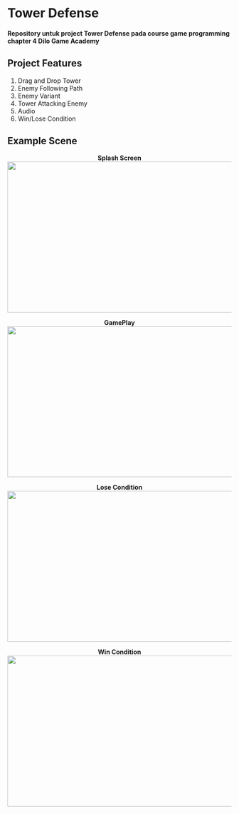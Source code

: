 # Tower Defense

#### Repository untuk project Tower Defense pada course game programming chapter 4 Dilo Game Academy

## Project Features
1. Drag and Drop Tower
2. Enemy Following Path
3. Enemy Variant
4. Tower Attacking Enemy
5. Audio
6. Win/Lose Condition

## Example Scene

<p align="center">
  <b>Splash Screen</b><br>
  <img src="https://user-images.githubusercontent.com/89434953/133744474-b70564b8-3ac2-438c-a490-3c8fa661218b.png" width="600" height="338" />
</p>

<p align="center">
  <b>GamePlay</b><br>
  <img src="https://user-images.githubusercontent.com/89434953/133744103-10d16e8e-5806-4924-bf27-e52b658d2d9f.png" width="600" height="338" />
</p>

<p align="center">
  <b>Lose Condition</b><br>
  <img src="https://user-images.githubusercontent.com/89434953/133744137-966eeca5-40ea-4317-9982-70035f821632.png" width="600" height="338" />
</p>

<p align="center">
  <b>Win Condition</b><br>
  <img src="https://user-images.githubusercontent.com/89434953/133744363-3b9e6e30-4557-49fb-b8d0-6b9b6be03c1f.png" width="600" height="338" />
</p>

